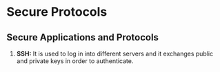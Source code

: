 # Secure Protocols
## Secure Applications and Protocols
1. **SSH:** It is used to log in into different servers and it exchanges public and private keys in order to authenticate. 
